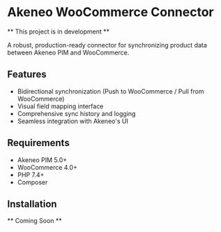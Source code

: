 # Akeneo WooCommerce Connector

** This project is in development **

A robust, production-ready connector for synchronizing product data between Akeneo PIM and WooCommerce.

## Features

- Bidirectional synchronization (Push to WooCommerce / Pull from WooCommerce)
- Visual field mapping interface
- Comprehensive sync history and logging
- Seamless integration with Akeneo's UI

## Requirements

- Akeneo PIM 5.0+
- WooCommerce 4.0+
- PHP 7.4+
- Composer

## Installation

** Coming Soon **